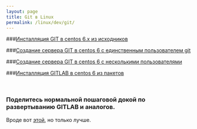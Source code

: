 ```yaml
---
layout: page
title: Git в Linux
permalink: /linux/dev/git/
---
```


###[Инсталляция GIT в centos 6.x из исходников](/linux/dev/git/installation/centos/6/)

###[Создание сервера GIT в centos 6 с единственным пользователем git](/linux/dev/git/git-server/centos/6/ver1/)

###[Создание сервера GIT в centos 6 с несколькими пользователями](/linux/dev/git/git-server/centos/6/ver2/)

###[Инсталляция GITLAB в centos 6 из пакетов](/linux/dev/git/gitlab/centos/6/)

<br/>

### Поделитесь нормальной пошаговой докой по развертыванию GITLAB и аналогов.

Вроде вот [этой](https://github.com/sysadm-ru/gitlab-recipes/tree/master/install/centos), но только лучше.
